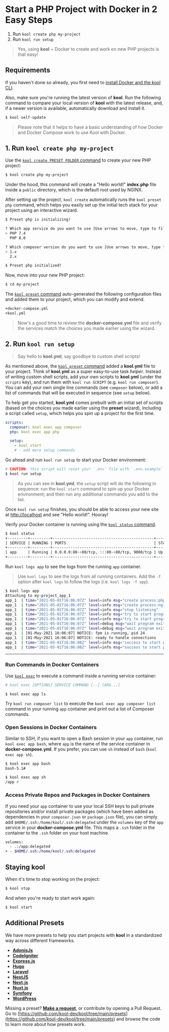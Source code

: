 # Start a PHP Project with Docker in 2 Easy Steps

1. Run `kool create php my-project`
2. Run `kool run setup`

> Yes, using **kool** + Docker to create and work on new PHP projects is that easy!

## Requirements

If you haven't done so already, you first need to [install Docker and the kool CLI](/docs/getting-started/installation).

Also, make sure you're running the latest version of **kool**. Run the following command to compare your local version of **kool** with the latest release, and, if a newer version is available, automatically download and install it.

```bash
$ kool self-update
```

> Please note that it helps to have a basic understanding of how Docker and Docker Compose work to use Kool with Docker.

## 1. Run `kool create php my-project`

Use the [`kool create PRESET FOLDER` command](/docs/commands/kool-create) to create your new PHP project:

```bash
$ kool create php my-project
```

Under the hood, this command will create a "Hello world!" **index.php** file inside a `public` directory, which is the default root used by NGINX.

After setting up the project, `kool create` automatically runs the `kool preset php` command, which helps you easily set up the initial tech stack for your project using an interactive wizard.

```bash
$ Preset php is initializing!

? Which app service do you want to use [Use arrows to move, type to filter]
> PHP 7.4
  PHP 8.0

? Which composer version do you want to use [Use arrows to move, type to filter]
> 1.x
  2.x

$ Preset php initialized!
```

Now, move into your new PHP project:

```bash
$ cd my-project
```

The [`kool preset` command](/docs/commands/kool-preset) auto-generated the following configuration files and added them to your project, which you can modify and extend.

```bash
+docker-compose.yml
+kool.yml
```

> Now's a good time to review the **docker-compose.yml** file and verify the services match the choices you made earlier using the wizard.

## 2. Run `kool run setup`

> Say hello to **kool.yml**, say goodbye to custom shell scripts!

As mentioned above, the [`kool preset` command](/docs/commands/kool-preset) added a **kool.yml** file to your project. Think of **kool.yml** as a super easy-to-use task _helper_. Instead of writing custom shell scripts, add your own scripts to **kool.yml** (under the `scripts` key), and run them with `kool run SCRIPT` (e.g. `kool run composer`). You can add your own single line commands (see `composer` below), or add a list of commands that will be executed in sequence (see `setup` below).

To help get you started, **kool.yml** comes prebuilt with an initial set of scripts (based on the choices you made earlier using the **preset** wizard), including a script called `setup`, which helps you spin up a project for the first time.

```yaml
scripts:
  composer: kool exec app composer
  php: kool exec app php

  setup:
    - kool start
    # - add more setup commands
```

Go ahead and run `kool run setup` to start your Docker environment:

```bash
# CAUTION: this script will reset your `.env` file with `.env.example`
$ kool run setup
```

> As you can see in **kool.yml**, the `setup` script will do the following in sequence: run the `kool start` command to spin up your Docker environment; and then run any additional commands you add to the list.

Once `kool run setup` finishes, you should be able to access your new site at [http://localhost](http://localhost) and see "Hello world!". Hooray!

Verify your Docker container is running using the [`kool status` command](/docs/commands/kool-status).

```bash
$ kool status
+---------+---------+---------------------------------------------+--------------+
| SERVICE | RUNNING | PORTS                                       | STATE        |
+---------+---------+---------------------------------------------+--------------+
| app     | Running | 0.0.0.0:80->80/tcp, :::80->80/tcp, 9000/tcp | Up 3 seconds |
+---------+---------+---------------------------------------------+--------------+
```

Run `kool logs app` to see the logs from the running `app` container.

> Use `kool logs` to see the logs from all running containers. Add the `-f` option after `kool logs` to follow the logs (i.e. `kool logs -f app`).

```bash
$ kool logs app
Attaching to my-project_app_1
app_1  | time="2021-05-01T16:06:07Z" level=info msg="create process:php-fpm"
app_1  | time="2021-05-01T16:06:07Z" level=info msg="create process:nginx"
app_1  | time="2021-05-01T16:06:07Z" level=info msg="stop listening"
app_1  | time="2021-05-01T16:06:07Z" level=info msg="try to start program" program=php-fpm
app_1  | time="2021-05-01T16:06:07Z" level=info msg="try to start program" program=nginx
app_1  | time="2021-05-01T16:06:07Z" level=debug msg="wait program exit" program=php-fpm
app_1  | time="2021-05-01T16:06:07Z" level=debug msg="wait program exit" program=nginx
app_1  | [01-May-2021 16:06:07] NOTICE: fpm is running, pid 24
app_1  | [01-May-2021 16:06:07] NOTICE: ready to handle connections
app_1  | time="2021-05-01T16:06:08Z" level=info msg="success to start program" program=php-fpm
app_1  | time="2021-05-01T16:06:08Z" level=info msg="success to start program" program=nginx
```

---

### Run Commands in Docker Containers

Use [`kool exec`](/docs/commands/kool-exec) to execute a command inside a running service container:

```bash
# kool exec [OPTIONS] SERVICE COMMAND [--] [ARG...]

$ kool exec app ls
```

Try `kool run composer list` to execute the `kool exec app composer list` command in your running `app` container and print out a list of Composer commands.

### Open Sessions in Docker Containers

Similar to SSH, if you want to open a Bash session in your `app` container, run `kool exec app bash`, where `app` is the name of the service container in **docker-compose.yml**. If you prefer, you can use `sh` instead of `bash` (`kool exec app sh`).

```bash
$ kool exec app bash
bash-5.1#

$ kool exec app sh
/app #
```

### Access Private Repos and Packages in Docker Containers

If you need your `app` container to use your local SSH keys to pull private repositories and/or install private packages (which have been added as dependencies in your `composer.json` or `package.json` file), you can simply add `$HOME/.ssh:/home/kool/.ssh:delegated` under the `volumes` key of the `app` service in your **docker-compose.yml** file. This maps a `.ssh` folder in the container to the `.ssh` folder on your host machine.

```diff
volumes:
  - .:/app:delegated
+ - $HOME/.ssh:/home/kool/.ssh:delegated
```

## Staying kool

When it's time to stop working on the project:

```bash
$ kool stop
```

And when you're ready to start work again:

```bash
$ kool start
```

## Additional Presets

We have more presets to help you start projects with **kool** in a standardized way across different frameworks.

- **[AdonisJs](/docs/2-Presets/AdonisJs.md)**
- **[CodeIgniter](/docs/2-Presets/CodeIgniter.md)**
- **[Express.js](/docs/2-Presets/ExpressJS.md)**
- **[Hugo](/docs/2-Presets/Hugo.md)**
- **[Laravel](/docs/2-Presets/Laravel.md)**
- **[NestJS](/docs/2-Presets/NestJS.md)**
- **[Next.js](/docs/2-Presets/NextJS.md)**
- **[Nuxt.js](/docs/2-Presets/NuxtJS.md)**
- **[Symfony](/docs/2-Presets/Symfony.md)**
- **[WordPress](/docs/2-Presets/WordPress.md)**

Missing a preset? **[Make a request](https://github.com/kool-dev/kool/issues/new)**, or contribute by opening a Pull Request. Go to [https://github.com/kool-dev/kool/tree/main/presets](https://github.com/kool-dev/kool/tree/main/presets) and browse the code to learn more about how presets work.
